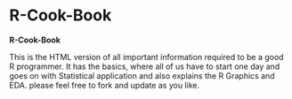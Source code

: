 # R-Cook-Book
**R-Cook-Book**

This is the HTML version of all important information required to be a good R programmer. It has the basics, where all of us have to start one day and goes on with Statistical application and also explains the R Graphics and EDA. please feel free to fork and update as you like.
